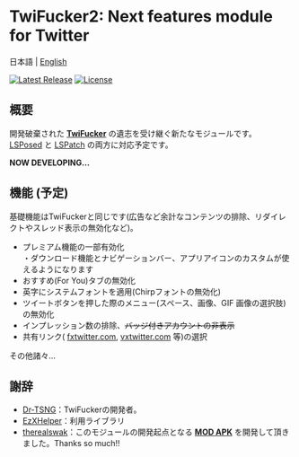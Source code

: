# TwiFucker2: Next features module for Twitter

日本語 | [English](README_en.md) 

[![Latest Release](https://img.shields.io/github/v/release/soralis0912/TwiFucker2?label=latest)](https://github.com/soralis0912/TwiFucker2/releases/latest)
[![License](https://img.shields.io/badge/License-MIT-yellow.svg)](https://github.com/soralis0912/TwiFucker2/blob/master/LICENSE)

## 概要
開発破棄された [**TwiFucker**](https://github.com/Dr-TSNG/TwiFucker) の遺志を受け継ぐ新たなモジュールです。  
[LSPosed](https://github.com/LSPosed/LSPosed) と [LSPatch](https://github.com/LSPosed/LSPatch) の両方に対応予定です。

**NOW DEVELOPING…**

## 機能 (予定)
基礎機能はTwiFuckerと同じです(広告など余計なコンテンツの排除、リダイレクトやスレッド表示の無効化など)。
- プレミアム機能の一部有効化  
  ・ダウンロード機能とナビゲーションバー、アプリアイコンのカスタムが使えるようになります
- おすすめ(For You)タブの無効化
- 英字にシステムフォントを適用(Chirpフォントの無効化)
- ツイートボタンを押した際のメニュー(スペース、画像、GIF 画像の選択肢)の無効化
- インプレッション数の排除、~~バッジ付きアカウントの非表示~~
- 共有リンク( [fxtwitter.com](https://github.com/FixTweet/FxTwitter), [vxtwitter.com](https://github.com/dylanpdx/BetterTwitFix) 等)の選択

その他諸々…

<!--
## 問題の報告
新たなバグや修正方法を見つけた場合は、[ご報告](https://github.com/soralis0912/TwiFucker2/issues/new/choose)お願い致します。
-->

## 謝辞
- [Dr-TSNG](https://github.com/Dr-TSNG)：TwiFuckerの開発者。
- [EzXHelper](https://github.com/KyuubiRan/EzXHelper)：利用ライブラリ
- [therealswak](https://t.me/therealswak)：このモジュールの開発起点となる [**MOD APK**](https://t.me/TwiFuckerDiscussion/26250) を開発して頂きました。Thanks so much!!
